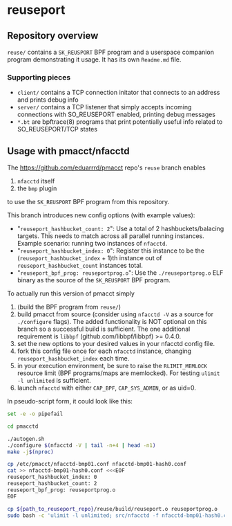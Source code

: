 # reuseport

## Repository overview

`reuse/` contains a `SK_REUSPORT` BPF program and a userspace companion program demonstrating it usage.
It has its own `Readme.md` file.

### Supporting pieces

* `client/` contains a TCP connection initator that connects to an address and prints debug info
* `server/` contains a TCP listener that simply accepts incoming connections with SO_REUSEPORT enabled, printing debug messages
* `*.bt` are bpftrace(8) programs that print potentially useful info related to SO_REUSEPORT/TCP states

## Usage with pmacct/nfacctd

The https://github.com/eduarrrd/pmacct repo's `reuse` branch enables

1. `nfacctd` itself
2. the `bmp` plugin

to use the `SK_REUSPORT` BPF program from this repository.

This branch introduces new config options (with example values):

* "`reuseport_hashbucket_count: 2`":
  Use a total of 2 hashbuckets/balacing targets.
  This needs to match across all parallel running instances.
  Example scenario: running two instances of `nfacctd`.
* "`reuseport_hashbucket_index: 0`":
  Register this instance to be the (`reuseport_hashbucket_index` + 1)th instance out of `reuseport_hashbucket_count` instances total.
* "`reuseport_bpf_prog: reuseportprog.o`":
  Use the `./reuseportprog.o` ELF binary as the source of the `SK_REUSPORT` BPF program.

To actually run this version of pmacct simply

1. (build the BPF program from `reuse/`)
2. build pmacct from source (consider using `nfacctd -V` as a source for `./configure` flags).
   The added functionality is NOT optional on this branch so a successful build is sufficient.
   The one additional requirement is `libbpf` (github.com/libbpf/libbpf) >= 0.4.0.
3. set the new options to your desired values in your nfacctd config file.
4. fork this config file once for each `nfacctd` instance, changing `reuseport_hashbucket_index` each time.
5. in your execution environment, be sure to raise the `RLIMIT_MEMLOCK` resource limit (BPF programs/maps are memlocked).
   For testing `ulimit -l unlimited` is sufficient.
6. launch `nfacctd` with either `CAP_BPF`, `CAP_SYS_ADMIN`, or as uid=0.

In pseudo-script form, it could look like this:

```bash
set -e -o pipefail

cd pmacctd

./autogen.sh
./configure $(nfacctd -V | tail -n+4 | head -n1)
make -j$(nproc)

cp /etc/pmacct/nfacctd-bmp01.conf nfacctd-bmp01-hash0.conf
cat >> nfacctd-bmp01-hash0.conf <<<EOF
reuseport_hashbucket_index: 0
reuseport_hashbucket_count: 2
reuseport_bpf_prog: reuseportprog.o
EOF

cp ${path_to_reuseport_repo}/reuse/build/reuseport.o reuseportprog.o
sudo bash -c 'ulimit -l unlimited; src/nfacctd -f nfacctd-bmp01-hash0.conf'
```
